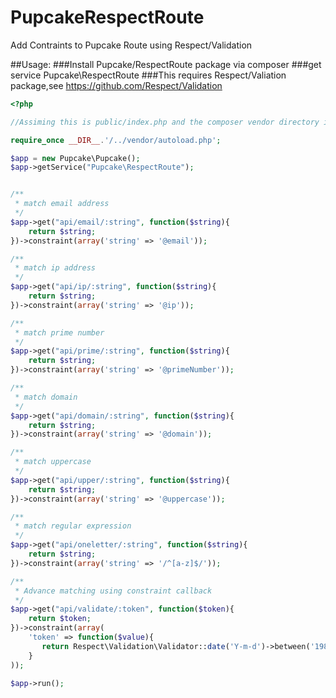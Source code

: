 PupcakeRespectRoute
===================

Add Contraints to Pupcake Route using Respect/Validation

##Usage:
###Install Pupcake/RespectRoute package via composer
###get service Pupcake\RespectRoute
###This requires Respect/Valiation package,see https://github.com/Respect/Validation
```php
<?php

//Assiming this is public/index.php and the composer vendor directory is ../vendor

require_once __DIR__.'/../vendor/autoload.php';

$app = new Pupcake\Pupcake();
$app->getService("Pupcake\RespectRoute");


/**
 * match email address
 */
$app->get("api/email/:string", function($string){
    return $string;
})->constraint(array('string' => '@email'));

/**
 * match ip address
 */
$app->get("api/ip/:string", function($string){
    return $string;
})->constraint(array('string' => '@ip'));

/**
 * match prime number
 */
$app->get("api/prime/:string", function($string){
    return $string;
})->constraint(array('string' => '@primeNumber'));

/**
 * match domain
 */
$app->get("api/domain/:string", function($string){
    return $string;
})->constraint(array('string' => '@domain'));

/**
 * match uppercase
 */
$app->get("api/upper/:string", function($string){
    return $string;
})->constraint(array('string' => '@uppercase'));

/**
 * match regular expression
 */
$app->get("api/oneletter/:string", function($string){
    return $string;
})->constraint(array('string' => '/^[a-z]$/'));

/**
 * Advance matching using constraint callback
 */
$app->get("api/validate/:token", function($token){
    return $token;
})->constraint(array(
    'token' => function($value){
       return Respect\Validation\Validator::date('Y-m-d')->between('1980-02-02', 'now')->validate($value);
    }
));

$app->run();
```
